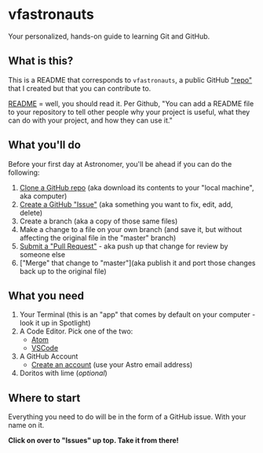 # vfastronauts

Your personalized, hands-on guide to learning Git and GitHub.

## What is this?

This is a README that corresponds to `vfastronauts`, a public GitHub ["repo"](https://help.github.com/en/articles/about-repositories) that I created but that you can contribute to.

[README](https://help.github.com/en/articles/about-readmes) = well, you should read it. Per Github, "You can add a README file to your repository to tell other people why your project is useful, what they can do with your project, and how they can use it."

## What you'll do

Before your first day at Astronomer, you'll be ahead if you can do the following:

1. [Clone a GitHub repo](https://help.github.com/en/articles/cloning-a-repository) (aka download its contents to your "local machine", aka computer)
2. [Create a GitHub "Issue"](https://help.github.com/en/articles/about-issues) (aka something you want to fix, edit, add, delete)
3. Create a branch (aka a copy of those same files)
4. Make a change to a file on your own branch (and save it, but without affecting the original file in the "master" branch)
5. [Submit a "Pull Request"](https://help.github.com/en/articles/about-pull-requests) - aka push up that change for review by someone else
6. ["Merge" that change to "master"](aka publish it and port those changes back up to the original file)

## What you need

1. Your Terminal (this is an "app" that comes by default on your computer - look it up in Spotlight)
2. A Code Editor. Pick one of the two:
   - [Atom](https://atom.io/)
   - [VSCode](https://code.visualstudio.com/)
3. A GitHub Account
   - [Create an account](https://github.com/join?source=header-home) (use your Astro email address)
4. Doritos with lime (*optional*)

## Where to start

Everything you need to do will be in the form of a GitHub issue. With your name on it.

**Click on over to "Issues" up top. Take it from there!**

